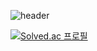![header](https://capsule-render.vercel.app/api?type=rounded&color=auto&height=200&section=header&text=💻&fontSize=70)



[![Solved.ac
프로필](http://mazassumnida.wtf/api/generate_badge?boj=bean2486)](https://solved.ac/bean2486)
